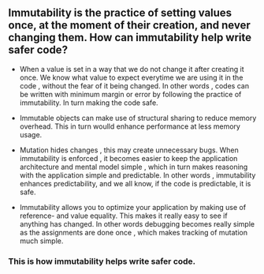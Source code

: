 ## Immutability is the practice of setting values once, at the moment of their creation, and never changing them. How can immutability help write safer code?

* When a value is set in a way that we do not change it after creating it once. We know what value to expect everytime we are using it in the code , without the fear of it being changed. In other words , codes can be written with minimum margin or error by following the practice of immutability. In turn making the code safe.

* Immutable objects can make use of structural sharing to reduce memory overhead. This in turn woulld enhance performance at less memory usage.

* Mutation hides changes , this may create unnecessary bugs. When immutability is enforced , it becomes easier  to keep the application architecture and mental model simple , which in turn makes reasoning with the application simple and predictable. In other words , immutability enhances predictability, and we all know, if the code is predictable, it is safe.

* Immutability allows you to optimize your application by making use of reference- and value equality. This makes it really easy to see if anything has changed. In other words debugging becomes really simple as the assignments are done once , which makes tracking of mutation much simple.

### This is how immutability helps write safer code.